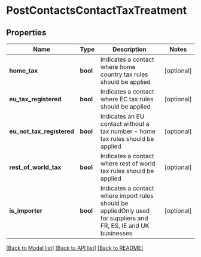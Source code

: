 # PostContactsContactTaxTreatment

## Properties
Name | Type | Description | Notes
------------ | ------------- | ------------- | -------------
**home_tax** | **bool** | Indicates a contact where home country tax rules should be applied | [optional] 
**eu_tax_registered** | **bool** | Indicates a contact where EC tax rules should be applied | [optional] 
**eu_not_tax_registered** | **bool** | Indicates an EU contact without a tax number - home tax rules should be applied | [optional] 
**rest_of_world_tax** | **bool** | Indicates a contact where rest of world tax rules should be applied | [optional] 
**is_importer** | **bool** | Indicates a contact where import rules should be appliedOnly used for suppliers and FR, ES, IE and UK businesses | [optional] 

[[Back to Model list]](../README.md#documentation-for-models) [[Back to API list]](../README.md#documentation-for-api-endpoints) [[Back to README]](../README.md)



